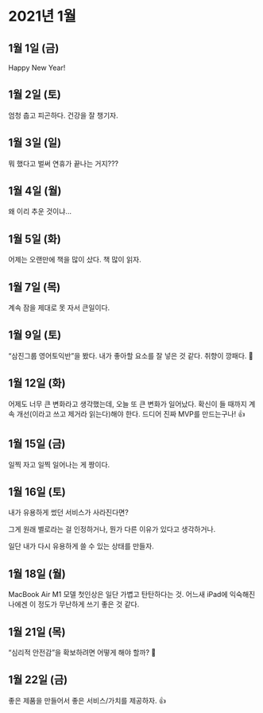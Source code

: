# 2021년 1월

## 1월 1일 (금)

Happy New Year!

## 1월 2일 (토)

엄청 춥고 피곤하다.
건강을 잘 챙기자.

## 1월 3일 (일)

뭐 했다고 벌써 연휴가 끝나는 거지???

## 1월 4일 (월)

왜 이리 추운 것이냐...

## 1월 5일 (화)

어제는 오랜만에 책을 많이 샀다. 책 많이 읽자.

## 1월 7일 (목)

계속 잠을 제대로 못 자서 큰일이다.

## 1월 9일 (토)

“삼진그룹 영어토익반”을 봤다. 내가 좋아할 요소를 잘 넣은 것 같다. 취향이 깡패다. 👀

## 1월 12일 (화)

어제도 너무 큰 변화라고 생각했는데, 오늘 또 큰 변화가 일어났다.
확신이 들 때까지 계속 개선(이라고 쓰고 제거라 읽는다)해야 한다.
드디어 진짜 MVP를 만드는구나! 👍

## 1월 15일 (금)

일찍 자고 일찍 일어나는 게 짱이다.

## 1월 16일 (토)

내가 유용하게 썼던 서비스가 사라진다면?

그게 원래 별로라는 걸 인정하거나, 뭔가 다른 이유가 있다고 생각하거나.

일단 내가 다시 유용하게 쓸 수 있는 상태를 만들자.

## 1월 18일 (월)

MacBook Air M1 모델 첫인상은 일단 가볍고 탄탄하다는 것.
어느새 iPad에 익숙해진 나에겐 이 정도가 무난하게 쓰기 좋은 것 같다.

## 1월 21일 (목)

“심리적 안전감”을 확보하려면 어떻게 해야 할까? 🤔

## 1월 22일 (금)

좋은 제품을 만들어서 좋은 서비스/가치를 제공하자. 👍
